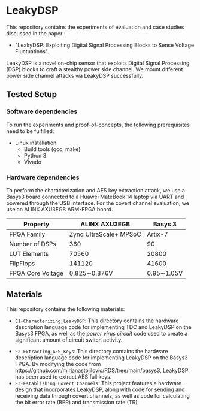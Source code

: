 # LeakyDSP

This repository contains the experiments of evaluation and case studies discussed in the paper :
* "LeakyDSP: Exploiting Digital Signal Processing Blocks to Sense Voltage Fluctuations".

LeakyDSP is a novel on-chip sensor that exploits Digital Signal Processing (DSP) blocks to craft a stealthy power side channel. We mount different power side channel attacks via LeakyDSP successfully.

## Tested Setup

### Software dependencies

To run the experiments and proof-of-concepts, the following prerequisites need to be fulfilled:

* Linux installation
  * Build tools (gcc, make)
  * Python 3
  * Vivado

### Hardware dependencies

To perform the characterization and AES key extraction attack, we use a Basys3 board connected to a Huawei MateBook 14 laptop via UART and powered through the USB interface. For the covert channel evaluation, we use an ALINX AXU3EGB ARM-FPGA board.

| Property          | ALINX AXU3EGB          | Basys 3    |
| ----------------- | ---------------------- | ---------- |
| FPGA Family       | Zynq UltraScale+ MPSoC | Artix-7    |
| Number of DSPs    | 360                    | 90         |
| LUT Elements      | 70560                  | 20800      |
| FlipFlops         | 141120                 | 41600      |
| FPGA Core Voltage | 0.825∼0.876V           | 0.95∼1.05V |


## Materials

This repository contains the following materials:

- `E1-Characterizing_LeakyDSP`: This directory contains the hardware description language code for implementing TDC and LeakyDSP on the Basys3 FPGA, as well as the *power virus circuit* code used to create a significant amount of circuit switch activity.

* `E2-Extracting_AES_Keys`: This directory contains the hardware description language code for implementing LeakyDSP on the Basys3 FPGA. By modifying the code from https://github.com/mirjanastojilovic/RDS/tree/main/basys3, LeakyDSP has been used to extract AES full keys.
* `E3-Establishing_Covert_Channels`: This project features a hardware design that incorporates LeakyDSP, along with code for sending and receiving data through covert channels, as well as code for calculating the bit error rate (BER) and transmission rate (TR).
